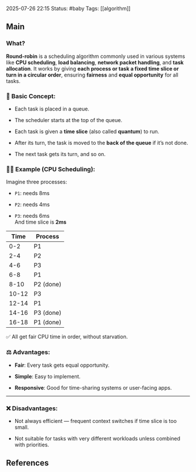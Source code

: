 2025-07-26 22:15
Status: #baby
Tags: [[algorithm]]
## Main
### What? 
**Round-robin** is a scheduling algorithm commonly used in various systems like **CPU scheduling**, **load balancing**, **network packet handling**, and **task allocation**. It works by giving **each process or task a fixed time slice or turn in a circular order**, ensuring **fairness** and **equal opportunity** for all tasks.

### 🔁 Basic Concept:

- Each task is placed in a queue.
    
- The scheduler starts at the top of the queue.
    
- Each task is given a **time slice** (also called **quantum**) to run.
    
- After its turn, the task is moved to the **back of the queue** if it’s not done.
    
- The next task gets its turn, and so on.

### 👨‍💻 Example (CPU Scheduling):

Imagine three processes:

- `P1`: needs 8ms
    
- `P2`: needs 4ms
    
- `P3`: needs 6ms  
    And time slice is **2ms**
    

|Time|Process|
|---|---|
|0-2|P1|
|2-4|P2|
|4-6|P3|
|6-8|P1|
|8-10|P2 (done)|
|10-12|P3|
|12-14|P1|
|14-16|P3 (done)|
|16-18|P1 (done)|

✅ All get fair CPU time in order, without starvation.


### ⚖️ Advantages:

- **Fair**: Every task gets equal opportunity.
    
- **Simple**: Easy to implement.
    
- **Responsive**: Good for time-sharing systems or user-facing apps.
    

---

### ❌ Disadvantages:

- Not always efficient — frequent context switches if time slice is too small.
    
- Not suitable for tasks with very different workloads unless combined with priorities.


## References